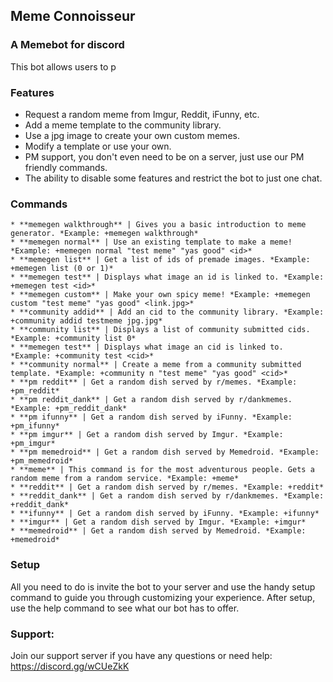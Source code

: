 ## Meme Connoisseur
### A Memebot for discord

This bot allows users to p

### Features
   * Request a random meme from Imgur, Reddit, iFunny, etc.
   * Add a meme template to the community library.
   * Use a jpg image to create your own custom memes.
   * Modify a template or use your own.
   * PM support, you don't even need to be on a server, just use our PM friendly commands.
   * The ability to disable some features and restrict the bot to just one chat.

### Commands
```
* **memegen walkthrough** | Gives you a basic introduction to meme generator. *Example: +memegen walkthrough*
* **memegen normal** | Use an existing template to make a meme! *Example: +memegen normal "test meme" "yas good" <id>*
* **memegen list** | Get a list of ids of premade images. *Example: +memegen list (0 or 1)*
* **memegen test** | Displays what image an id is linked to. *Example: +memegen test <id>*
* **memegen custom** | Make your own spicy meme! *Example: +memegen custom "test meme" "yas good" <link.jpg>*
* **community addid** | Add an cid to the community library. *Example: +community addid testmeme jpg.jpg*
* **community list** | Displays a list of community submitted cids. *Example: +community list 0*
* **memegen test** | Displays what image an cid is linked to. *Example: +community test <cid>*
* **community normal** | Create a meme from a community submitted template. *Example: +community n "test meme" "yas good" <cid>*
* **pm reddit** | Get a random dish served by r/memes. *Example: +pm_reddit*
* **pm reddit_dank** | Get a random dish served by r/dankmemes. *Example: +pm_reddit_dank*
* **pm ifunny** | Get a random dish served by iFunny. *Example: +pm_ifunny*
* **pm imgur** | Get a random dish served by Imgur. *Example: +pm_imgur*
* **pm memedroid** | Get a random dish served by Memedroid. *Example: +pm_memedroid*
* **meme** | This command is for the most adventurous people. Gets a random meme from a random service. *Example: +meme*
* **reddit** | Get a random dish served by r/memes. *Example: +reddit*
* **reddit_dank** | Get a random dish served by r/dankmemes. *Example: +reddit_dank*
* **ifunny** | Get a random dish served by iFunny. *Example: +ifunny*
* **imgur** | Get a random dish served by Imgur. *Example: +imgur*
* **memedroid** | Get a random dish served by Memedroid. *Example: +memedroid*
```
### Setup
All you need to do is invite the bot to your server and use the handy setup command to guide you through customizing your experience. After setup, use the help command to see what our bot has to offer.

### Support:
Join our support server if you have any questions or need help: https://discord.gg/wCUeZkK
